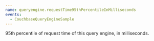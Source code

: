```yaml
---
name: queryengine.requestTime95thPercentileInMilliseconds
events:
  - CouchbaseQueryEngineSample
---
```


95th percentile of request time of this query engine, in milliseconds.